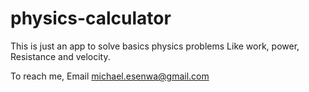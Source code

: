 # physics-calculator
This is just an app to solve basics physics problems 
Like work, power, Resistance and velocity.

To reach me, Email michael.esenwa@gmail.com
